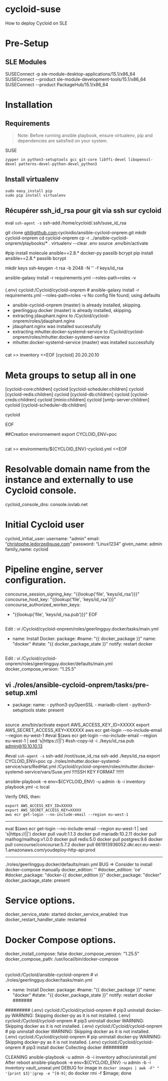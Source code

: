 # cycloid-suse
How to deploy Cycloid on SLE


Pre-Setup
============

SLE Modules
-----------
SUSEConnect -p sle-module-desktop-applications/15.1/x86_64
SUSEConnect --product sle-module-development-tools/15.1/x86_64
SUSEConnect --product PackageHub/15.1/x86_64

Installation
============

Requirements
------------

>Note: Before running ansible playbook, ensure virtualenv, pip and dependencies are satisfied on your system.

SUSE
```
zypper in python3-setuptools gcc git-core libffi-devel libopenssl-devel patterns-devel-python-devel_python3 
```

Install virtualenv
------------
```
sudo easy_install pip
sudo pip install virtualenv
```

## Récupérer ssh_id_rsa pour git via ssh sur cycloid
eval `ssh-agent -s`
ssh-add /home/cycloid/.ssh/suse_id_rsa

git clone git@github.com:cycloidio/ansible-cycloid-onprem.git
mkdir cycloid-onprem
cd cycloid-onprem
cp -r ../ansible-cycloid-onprem/playbooks/* .
virtualenv --clear .env
source .env/bin/activate

#pip install molecule ansible==2.8.* docker-py passlib bcrypt
pip install ansible==2.8.* passlib bcrypt

mkdir keys
ssh-keygen -t rsa -b 2048 -N '' -f keys/id_rsa


ansible-galaxy install -r requirements.yml --roles-path=roles -v
###
(.env) cycloid:/Cycloid/cycloid-onprem # ansible-galaxy install -r requirements.yml --roles-path=roles -v
No config file found; using defaults
- ansible-cycloid-onprem (master) is already installed, skipping.
- geerlingguy.docker (master) is already installed, skipping.
- extracting jdauphant.nginx to /Cycloid/cycloid-onprem/roles/jdauphant.nginx
- jdauphant.nginx was installed successfully
- extracting mhutter.docker-systemd-service to /Cycloid/cycloid-onprem/roles/mhutter.docker-systemd-service
- mhutter.docker-systemd-service (master) was installed successfully
###

cat >> inventory <<EOF
[cycloid]
20.20.20.10

# Meta groups to setup all in one
[cycloid-core:children]
cycloid
[cycloid-scheduler:children]
cycloid
[cycloid-redis:children]
cycloid
[cycloid-db:children]
cycloid
[cycloid-creds:children]
cycloid
[minio:children]
cycloid
[smtp-server:children]
cycloid
[cycloid-scheduler-db:children]

cycloid

EOF

##Creation environnement 
export CYCLOID_ENV=poc
##

cat >> environments/${CYCLOID_ENV}-cycloid.yml <<EOF
# Resolvable domain name from the instance and externally to use Cycloid console.
cycloid_console_dns: console.isvlab.net

# Initial Cycloid user
cycloid_initial_user:
  username: "admin"
  email: “christophe.ledorze@suse.com"
  password: “Linux1234"
  given_name: admin
  family_name: cycloid

# Pipeline engine, server configuration.
concourse_session_signing_key: "{{lookup('file', 'keys/id_rsa')}}"
concourse_host_key: "{{lookup('file', 'keys/id_rsa')}}"
concourse_authorized_worker_keys:
  - "{{lookup('file', 'keys/id_rsa.pub')}}"
EOF

##
Edit : vi /Cycloid/cycloid-onprem/roles/geerlingguy.docker/tasks/main.yml
- name: Install Docker.
  package:
          #name: "{{ docker_package }}"
          name: "docker"
          #state: "{{ docker_package_state }}"
  notify: restart docker
##
Edit : vi /Cycloid/cycloid-onprem/roles/geerlingguy.docker/defaults/main.yml
docker_compose_version: "1.25.5"
##


vi ./roles/ansible-cycloid-onprem/tasks/pre-setup.xml
---
- package:
    name:
      - python3-pyOpenSSL
      - mariadb-client
      - python3-setuptools
    state: present
##

source .env/bin/activate
export AWS_ACCESS_KEY_ID=XXXXX 
export AWS_SECRET_ACCESS_KEY=XXXXXX
aws ecr get-login --no-include-email --region eu-west-1
#eval $(aws ecr get-login --no-include-email --region eu-west-1 | sed 's|https://||')
#ssh-copy-id -i ./keys/id_rsa.pub admin@10.10.10.13

#eval `ssh-agent -s`
ssh-add /root/suse_id_rsa
ssh-add ./keys/id_rsa
export CYCLOID_ENV=poc
cp ./roles/mhutter.docker-systemd-service/vars/RedHat.yml /Cycloid/cycloid-onprem/roles/mhutter.docker-systemd-service/vars/Suse.yml
!!!!SSH KEY FORMAT !!!!!!

ansible-playbook -e env=${CYCLOID_ENV} -u admin -b -i inventory playbook.yml -c local

Verify DNS, then: 
```
export AWS_ACCESS_KEY_ID=XXXXX
export AWS_SECRET_ACCESS_KEY=XXXXX
aws ecr get-login --no-include-email --region eu-west-1
```
****************
eval $(aws ecr get-login --no-include-email --region eu-west-1 | sed 's|https://||')
docker pull vault:1.1.3
docker pull mariadb:10.2.11
docker pull mailhog/mailhog:v1.0.0
docker pull redis:5.0
docker pull postgres:9.6
docker pull concourse/concourse:5.7.2
docker pull 661913936052.dkr.ecr.eu-west-1.amazonaws.com/youdeploy-http-api:prod
****************


./roles/geerlingguy.docker/defaults/main.yml
BUG => Consider to install docker-compose manually 
docker_edition: ''
#docker_edition: 'ce'
#docker_package: "docker-{{ docker_edition }}"
docker_package: "docker"
docker_package_state: present

# Service options.
docker_service_state: started
docker_service_enabled: true
docker_restart_handler_state: restarted

# Docker Compose options.
docker_install_compose: false
docker_compose_version: "1.25.5"
docker_compose_path: /usr/local/bin/docker-compose
#####



######
cycloid:/Cycloid/ansible-cycloid-onprem # vi ./roles/geerlingguy.docker/tasks/main.yml
- name: Install Docker.
  package:
          #name: "{{ docker_package }}"
          name: "docker"
          #state: "{{ docker_package_state }}"
  notify: restart docker
#######



#########
(.env) cycloid:/Cycloid/cycloid-onprem # pip3 uninstall docker-py
WARNING: Skipping docker-py as it is not installed.
(.env) cycloid:/Cycloid/cycloid-onprem # pip3 uninstall docker
WARNING: Skipping docker as it is not installed.
(.env) cycloid:/Cycloid/cycloid-onprem # pip uninstall docker
WARNING: Skipping docker as it is not installed.
(.env) cycloid:/Cycloid/cycloid-onprem # pip uninstall docker-py
WARNING: Skipping docker-py as it is not installed.
(.env) cycloid:/Cycloid/cycloid-onprem # pip3 install docker
Collecting docker
#########



CLEANING
ansible-playbook -u admin -b -i inventory adhoc/uninstall.yml
After reboot
ansible-playbook -e env=${CYCLOID_ENV} -u admin -b -i inventory vault_unseal.yml
DEBUG
for image in `docker images | awk -F" " '{print $3}'|grep -e ^[0-9]`; do docker rmi -f $image; done

